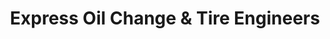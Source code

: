 ---
title: "Express Oil Change & Tire Engineers"
url: /birmingham/express-oil-change-and-tire-engineers-morrow-road/
shop: tyres
---
